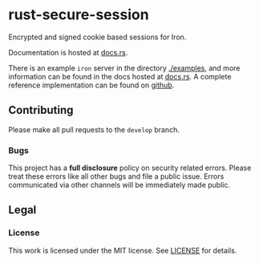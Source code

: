 # rust-secure-session

Encrypted and signed cookie based sessions for Iron.

Documentation is hosted at [docs.rs](https://docs.rs/secure-session/).

There is an example `iron` server in the directory [./examples](./examples), and more
information can be found in the docs hosted at [docs.rs](https://docs.rs/secure-session/).
A complete reference implementation can be found on
[github](https://github.com/heartsucker/iron-reference).

## Contributing

Please make all pull requests to the `develop` branch.

### Bugs

This project has a **full disclosure** policy on security related errors. Please
treat these errors like all other bugs and file a public issue. Errors communicated
via other channels will be immediately made public.

## Legal

### License

This work is licensed under the MIT license. See [LICENSE](./LICENSE) for details.
